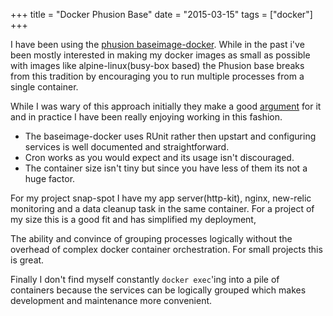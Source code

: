 +++
title = "Docker Phusion Base"
date = "2015-03-15"
tags = ["docker"]
+++

I have been using the [phusion baseimage-docker](https\://github.com/phusion/passenger-docker). While in the past i've been mostly interested in making my docker images as small as possible with images like alpine-linux(busy-box based) the Phusion base breaks from this tradition by encouraging you to run multiple processes from a single container.

While I was wary of this approach initially they make a good [argument](https\://github.com/phusion/baseimage-docker#docker_single_process) for it and in practice I have been really enjoying working in this fashion.

* The baseimage-docker uses RUnit rather then upstart and configuring services is well documented and straightforward.
* Cron works as you would expect and its usage isn't discouraged.
* The container size isn't tiny but since you have less of them its not a huge factor.

For my project snap-spot I have my app server(http-kit), nginx, new-relic monitoring and a data cleanup task in the same container. For a project of my size this is a good fit and has simplified my deployment,

The ability and convince of grouping processes  logically without the overhead of complex docker container orchestration. For small projects this is great.

Finally I don't find myself constantly `docker exec`'ing into a pile of containers because the services can be logically grouped which makes development and maintenance more convenient.

